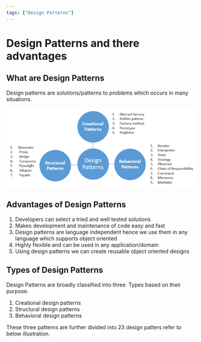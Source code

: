 ```yaml
---
tags: ["Design Patterns"]
---
```


# Design Patterns and there advantages
<!--markdownlint-disable MD013 MD029 MD036 MD024 MD033 MD040 MD042 MD001 MD051 MD025 MD052 MD045 -->
## What are Design Patterns

Design patterns are solutions/patterns to problems which occurs in many situations.  
  
!['d'](images/e9d95-designpatterns1.png)

## Advantages of Design Patterns

1. Developers can select a tried and well tested solutions
2. Makes development and maintenance of code easy and fast
3. Design patterns are language independent hence we use them in any language which supports object oriented
4. Highly flexible and can be used in any application/domain
5. Using design patterns we can create reusable object oriented designs
<!-- truncate -->
## Types of Design Patterns

Design Patterns are broadly classified into three  Types based on their purpose.  

1. Creational design patterns
2. Structural design patterns
3. Behavioral design patterns

These three patterns are further divided into 23 design patters refer to below illustration.  
